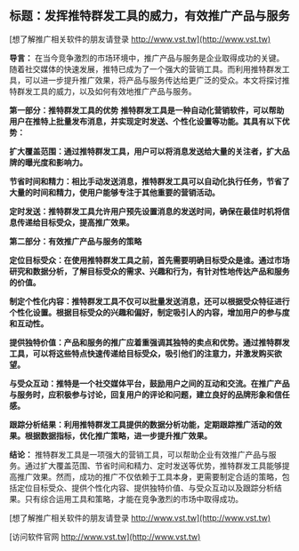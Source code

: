 ## **标题：发挥推特群发工具的威力，有效推广产品与服务**

[想了解推广相关软件的朋友请登录 http://www.vst.tw](http://www.vst.tw)

**导言：**
在当今竞争激烈的市场环境中，推广产品与服务是企业取得成功的关键。随着社交媒体的快速发展，推特已成为了一个强大的营销工具。而利用推特群发工具，可以进一步提升推广效果，将产品与服务传达给更广泛的受众。本文将探讨推特群发工具的威力，以及如何有效地推广产品与服务。

**第一部分：推特群发工具的优势**
**推特群发工具是一种自动化营销软件，可以帮助用户在推特上批量发布消息，并实现定时发送、个性化设置等功能。其具有以下优势：**

**扩大覆盖范围：通过推特群发工具，用户可以将消息发送给大量的关注者，扩大品牌的曝光度和影响力。**

**节省时间和精力：相比手动发送消息，推特群发工具可以自动化执行任务，节省了大量的时间和精力，使用户能够专注于其他重要的营销活动。**

**定时发送：推特群发工具允许用户预先设置消息的发送时间，确保在最佳时机将信息传递给目标受众，提高推广效果。**

**第二部分：有效推广产品与服务的策略**

**定位目标受众：在使用推特群发工具之前，首先需要明确目标受众是谁。通过市场研究和数据分析，了解目标受众的需求、兴趣和行为，有针对性地传达产品和服务的价值。**

**制定个性化内容：推特群发工具不仅可以批量发送消息，还可以根据受众特征进行个性化设置。根据目标受众的兴趣和偏好，制定吸引人的内容，增加用户的参与度和互动性。**

**提供独特价值：产品和服务的推广应着重强调其独特的卖点和优势。通过推特群发工具，可以将这些特点快速传递给目标受众，吸引他们的注意力，并激发购买欲望。**

**与受众互动：推特是一个社交媒体平台，鼓励用户之间的互动和交流。在推广产品与服务时，应积极参与讨论，回复用户的评论和问题，建立良好的品牌形象和信任感。**

**跟踪分析结果：利用推特群发工具提供的数据分析功能，定期跟踪推广活动的效果。根据数据指标，优化推广策略，进一步提升推广效果。**

**结论：**
推特群发工具是一项强大的营销工具，可以帮助企业有效推广产品与服务。通过扩大覆盖范围、节省时间和精力、定时发送等优势，推特群发工具能够提高推广效果。然而，成功的推广不仅依赖于工具本身，更需要制定合适的策略，包括定位目标受众、提供个性化内容、提供独特价值、与受众互动以及跟踪分析结果。只有综合运用工具和策略，才能在竞争激烈的市场中取得成功。

[想了解推广相关软件的朋友请登录 http://www.vst.tw](http://www.vst.tw)


[访问软件官网 http://www.vst.tw](http://www.vst.tw)
